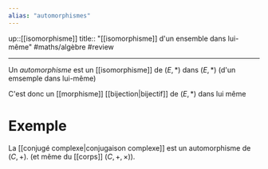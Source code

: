 ```yaml
---
alias: "automorphismes"
---
```

up::[[isomorphisme]]
title:: "[[isomorphisme]] d'un ensemble dans lui-même"
#maths/algèbre #review

---
Un _automorphisme_ est un [[isomorphisme]] de $(E, *)$ dans $(E, *)$ (d'un emsemple dans lui-même)

C'est donc un [[morphisme]] [[bijection|bijectif]] de $(E, *)$ dans lui même

# Exemple
La [[conjugé complexe|conjugaison complexe]] est un automorphisme de $(C, +)$. (et même du [[corps]] $(C,+,\times)$).


